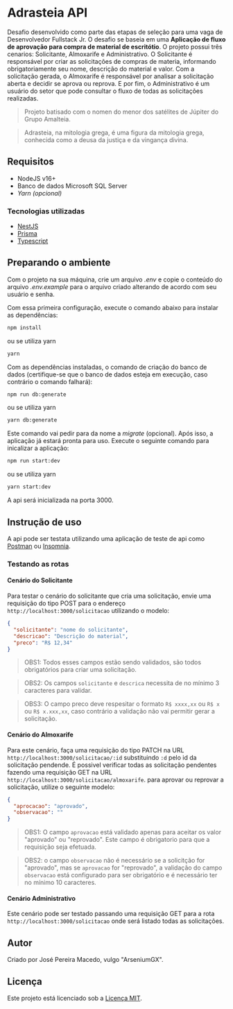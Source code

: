 # Adrasteia API

Desafio desenvolvido como parte das etapas de seleção para uma vaga de Desenvolvedor Fullstack Jr.
O desafio se baseia em uma **Aplicação de fluxo de aprovação para compra de material de escritótio**. O projeto possui três cenarios: Solicitante, Almoxarife e Administrativo.
O Solicitante é responsável por criar as solicitações de compras de materia, informando obrigatoriamente seu nome, descrição do material e valor. Com a solicitação gerada, o Almoxarife é responsável por analisar a solicitação aberta e decidir se aprova ou reprova. E por fim, o Administrativo é um usuário do setor que pode consultar o fluxo de todas as solicitações realizadas.

> Projeto batisado com o nomen do menor dos satélites de Júpiter do Grupo Amalteia.

> Adrasteia, na mitologia grega, é uma figura da mitologia grega, conhecida como a deusa da justiça e da vingança divina.

## Requisitos

- NodeJS v16+
- Banco de dados Microsoft SQL Server
- _Yarn (opcional)_

### Tecnologias utilizadas

- [NestJS](https://nestjs.com/)
- [Prisma](https://www.prisma.io/)
- [Typescript](https://www.typescriptlang.org/)

## Preparando o ambiente

Com o projeto na sua máquina, crie um arquivo _.env_ e copie o conteúdo do arquivo _.env.example_ para o arquivo criado alterando de acordo com seu usuário e senha.

Com essa primeira configuração, execute o comando abaixo para instalar as dependências:

```sh
npm install
```

ou se utiliza yarn

```sh
yarn
```

Com as dependências instaladas, o comando de criação do banco de dados (certifique-se que o banco de dados esteja em execução, caso contrário o comando falhará):

```sh
npm run db:generate
```

ou se utiliza yarn

```sh
yarn db:generate
```

Este comando vai pedir para da nome a _migrate_ (opcional).
Após isso, a aplicação já estará pronta para uso. Execute o seguinte comando para inicalizar a aplicação:

```sh
npm run start:dev
```

ou se utiliza yarn

```sh
yarn start:dev
```

A api será inicializada na porta 3000.

## Instrução de uso

A api pode ser testata utilizando uma aplicação de teste de api como [Postman](https://www.postman.com/) ou [Insomnia](https://insomnia.rest/).

### Testando as rotas

#### Cenário do Solicitante

Para testar o cenário do solicitante que cria uma solicitação, envie uma requisição do tipo POST para o endereço `http://localhost:3000/solicitacao` utilizando o modelo:

```json
{
  "solicitante": "nome do solicitante",
  "descricao": "Descrição do material",
  "preco": "R$ 12,34"
}
```

> OBS1: Todos esses campos estão sendo validados, são todos obrigatórios para criar uma solicitação.

> OBS2: Os campos `solicitante` e `descrica` necessita de no mínimo 3 caracteres para validar.

> OBS3: O campo preco deve respesitar o formato `R$ xxxx,xx` ou `R$ x` ou `R$ x.xxx,xx`, caso contrário a validação não vai permitir gerar a solicitação.

#### Cenário do Almoxarife

Para este cenário, faça uma requisição do tipo PATCH na URL `http://localhost:3000/solicitacao/:id` substituindo `:d` pelo id da solicitação pendende. É possivel verificar todas as solicitação pendentes fazendo uma requisição GET na URL `http://localhost:3000/solicitacao/almoxarife`. para aprovar ou reprovar a solicitação, utilize o seguinte modelo:

```json
{
  "aprocacao": "aprovado",
  "observacao": ""
}
```

> OBS1: O campo `aprovacao` está validado apenas para aceitar os valor "aprovado" ou "reprovado". Este campo é obrigatorio para que a requisição seja efetuada.

> OBS2: o campo `observacao` não é necessário se a solicitção for "aprovado", mas se `aprovacao` for "reprovado", a validação do campo `observacao` está configurado para ser obrigatório e é necessário ter no mínimo 10 caracteres.

#### Cenário Administrativo

Este cenário pode ser testado passando uma requisição GET para a rota `http://localhost:3000/solicitacao` onde será listado todas as solicitações.

## Autor

Criado por José Pereira Macedo, vulgo "ArseniumGX".

## Licença

Este projeto está licenciado sob a [Licença MIT](./LICENSE).
